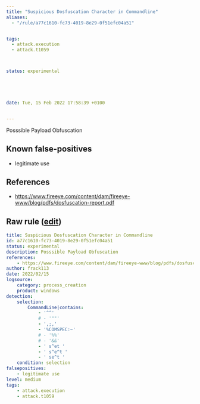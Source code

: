 ```yaml
---
title: "Suspicious Dosfuscation Character in Commandline"
aliases:
  - "/rule/a77c1610-fc73-4019-8e29-0f51efc04a51"


tags:
  - attack.execution
  - attack.t1059



status: experimental





date: Tue, 15 Feb 2022 17:58:39 +0100


---
```


Posssible Payload Obfuscation

<!--more-->


## Known false-positives

* legitimate use



## References

* https://www.fireeye.com/content/dam/fireeye-www/blog/pdfs/dosfuscation-report.pdf


## Raw rule ([edit](https://github.com/SigmaHQ/sigma/edit/master/rules/windows/process_creation/proc_creation_win_cmd_dosfuscation.yml))
```yaml
title: Suspicious Dosfuscation Character in Commandline
id: a77c1610-fc73-4019-8e29-0f51efc04a51
status: experimental
description: Posssible Payload Obfuscation
references:
    - https://www.fireeye.com/content/dam/fireeye-www/blog/pdfs/dosfuscation-report.pdf
author: frack113
date: 2022/02/15
logsource:
    category: process_creation
    product: windows
detection:
    selection:
        CommandLine|contains:
            - '^^'
            # - '""'
            - ',;,'
            - '%COMSPEC:~'
            # - '%%'
            # - '&&'
            - ' s^et '
            - ' s^e^t '
            - ' se^t '
    condition: selection
falsepositives:
    - legitimate use
level: medium
tags:
    - attack.execution
    - attack.t1059

```
